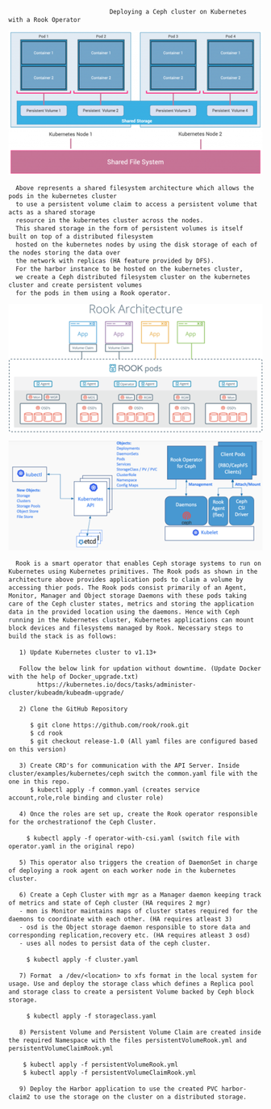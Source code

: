                                 Deploying a Ceph cluster on Kubernetes with a Rook Operator
                                
                                
                            
   ![Shared Filesystem Architecture with Kubernetes](local-storage.png)
   
   
   
      Above represents a shared filesystem architecture which allows the pods in the kubernetes cluster 
      to use a persistent volume claim to access a persistent volume that acts as a shared storage 
      resource in the kubernetes cluster across the nodes. 
      This shared storage in the form of persistent volumes is itself built on top of a distributed filesystem 
      hosted on the kubernetes nodes by using the disk storage of each of the nodes storing the data over 
      the network with replicas (HA feature provided by DFS).
      For the harbor instance to be hosted on the kubernetes cluster, 
      we create a Ceph distributed filesystem cluster on the kubernetes cluster and create persistent volumes 
      for the pods in them using a Rook operator.  
   
   
   ![Rook Architecture](rook_architecture.png)
   
   
   
   ![Rook with Ceph Design](rook-ceph-architecture.png)
                            
                            
      Rook is a smart operator that enables Ceph storage systems to run on Kubernetes using Kubernetes primitives. The Rook pods as shown in the architecture above provides application pods to claim a volume by accessing thier pods. The Rook pods consist primarily of an Agent, Monitor, Manager and Object storage Daemons with these pods taking care of the Ceph cluster states, metrics and storing the application data in the provided location using the daemons. Hence with Ceph running in the Kubernetes cluster, Kubernetes applications can mount block devices and filesystems managed by Rook. Necessary steps to build the stack is as follows:
       
       1) Update Kubernetes cluster to v1.13+
       
       Follow the below link for updation without downtime. (Update Docker with the help of Docker_upgrade.txt)
            https://kubernetes.io/docs/tasks/administer-cluster/kubeadm/kubeadm-upgrade/
       
       2) Clone the GitHub Repository
       
          $ git clone https://github.com/rook/rook.git
          $ cd rook
          $ git checkout release-1.0 (All yaml files are configured based on this version)
          
       3) Create CRD's for communication with the API Server. Inside cluster/examples/kubernetes/ceph switch the common.yaml file with the one in this repo.
          $ kubectl apply -f common.yaml (creates service account,role,role binding and cluster role)
          
       4) Once the roles are set up, create the Rook operator responsible for the orchestrationof the Ceph Cluster.
       
         $ kubectl apply -f operator-with-csi.yaml (switch file with operator.yaml in the original repo)
       
       5) This operator also triggers the creation of DaemonSet in charge of deploying a rook agent on each worker node in the kubernetes cluster.
       
       6) Create a Ceph Cluster with mgr as a Manager daemon keeping track of metrics and state of Ceph cluster (HA requires 2 mgr)
       - mon is Monitor maintains maps of cluster states required for the daemons to coordinate with each other. (HA requires atleast 3)
       - osd is the Object storage daemon responsible to store data and corresponding replication,recovery etc. (HA requires atleast 3 osd)
       - uses all nodes to persist data of the ceph cluster.
       
         $ kubectl apply -f cluster.yaml
         
       7) Format  a /dev/<location> to xfs format in the local system for usage. Use and deploy the storage class which defines a Replica pool and storage class to create a persistent Volume backed by Ceph block storage.
        
         $ kubectl apply -f storageclass.yaml
         
       8) Persistent Volume and Persistent Volume Claim are created inside the required Namespace with the files persistentVolumeRook.yml and persistentVolumeClaimRook.yml
       
        $ kubectl apply -f persistentVolumeRook.yml 
        $ kubectl apply -f persistentVolumeClaimRook.yml
        
       9) Deploy the Harbor application to use the created PVC harbor-claim2 to use the storage on the cluster on a distributed storage.
       
       
                                                    
                                                    
                                                    

